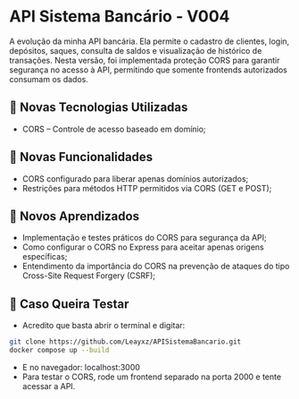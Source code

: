 # API Sistema Bancário - V004
A evolução da minha API bancária. Ela permite o cadastro de clientes, login, depósitos, saques, consulta de saldos e visualização de histórico de transações. Nesta versão, foi implementada proteção CORS para garantir segurança no acesso à API, permitindo que somente frontends autorizados consumam os dados.

## 🚀 Novas Tecnologias Utilizadas
- CORS – Controle de acesso baseado em domínio;

## 📌 Novas Funcionalidades
- CORS configurado para liberar apenas domínios autorizados;
- Restrições para métodos HTTP permitidos via CORS (GET e POST);

## 🧠 Novos Aprendizados
- Implementação e testes práticos do CORS para segurança da API;
- Como configurar o CORS no Express para aceitar apenas origens específicas;
- Entendimento da importância do CORS na prevenção de ataques do tipo Cross-Site Request Forgery (CSRF);

## 🧪 Caso Queira Testar
- Acredito que basta abrir o terminal e digitar:
```bash
git clone https://github.com/Leayxz/APISistemaBancario.git
docker compose up --build
```
- E no navegador: localhost:3000
- Para testar o CORS, rode um frontend separado na porta 2000 e tente acessar a API.